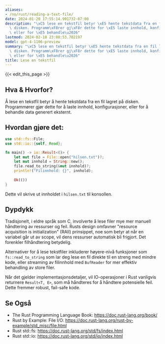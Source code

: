 ```yaml
---
aliases:
- /no/rust/reading-a-text-file/
date: 2024-01-20 17:55:14.991732-07:00
description: "\xC5 lese en tekstfil betyr \xE5 hente tekstdata fra en fil lagret p\xE5\
  \ disken. Programm\xF8rer gj\xF8r dette for \xE5 laste innhold, konfigurasjoner,\
  \ eller for \xE5 behandle\u2026"
lastmod: 2024-02-18 23:08:53.702197
model: gpt-4-1106-preview
summary: "\xC5 lese en tekstfil betyr \xE5 hente tekstdata fra en fil lagret p\xE5\
  \ disken. Programm\xF8rer gj\xF8r dette for \xE5 laste innhold, konfigurasjoner,\
  \ eller for \xE5 behandle\u2026"
title: Lese en tekstfil
---
```


{{< edit_this_page >}}

## Hva & Hvorfor?
Å lese en tekstfil betyr å hente tekstdata fra en fil lagret på disken. Programmører gjør dette for å laste innhold, konfigurasjoner, eller for å behandle data generert eksternt.

## Hvordan gjøre det:
```Rust
use std::fs::File;
use std::io::{self, Read};

fn main() -> io::Result<()> {
    let mut file = File::open("hilsen.txt")?;
    let mut innhold = String::new();
    file.read_to_string(&mut innhold)?;
    println!("Filinnhold: {}", innhold);
    
    Ok(())
}
```
Dette vil skrive ut innholdet i `hilsen.txt` til konsollen.

## Dypdykk
Tradisjonelt, i eldre språk som C, involverte å lese filer mye mer manuell håndtering av ressurser og feil. Rusts design omfavner "resource acquisition is initialization" (RAII) prinsippet, noe som betyr at når en variabel går ut av scope, vil dens ressurser automatisk bli frigjort. Det forenkler filhåndtering betydelig. 

Alternativer for å lese tekstfiler inkluderer høyere-nivå funksjoner som `fs::read_to_string` som lar deg lese en fil direkte til en streng med mindre kode, eller streaming av filinnhold med `BufReader` for mer effektiv behandling av store filer.

Når det gjelder implementasjonsdetaljer, vil IO-operasjoner i Rust vanligvis returnere `Result<T, E>`, som må håndteres for å håndtere potensielle feil. Dette fremmer robust, fail-safe kode.

## Se Også
- The Rust Programming Language Book: https://doc.rust-lang.org/book/
- Rust by Example: File I/O: https://doc.rust-lang.org/rust-by-example/std_misc/file.html
- Rust std::fs: https://doc.rust-lang.org/std/fs/index.html
- Rust std::io: https://doc.rust-lang.org/std/io/index.html
